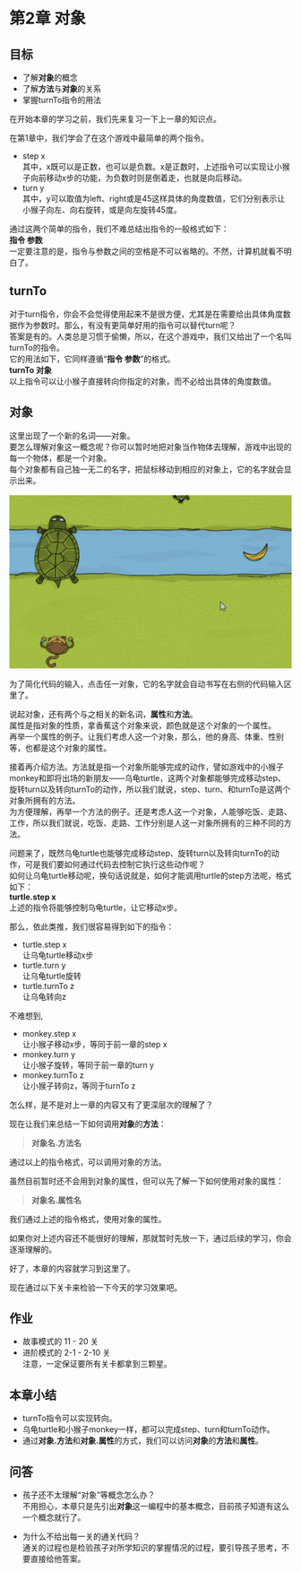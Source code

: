 # 第2章 对象
## 目标 ##
* 了解**对象**的概念
* 了解**方法**与**对象**的关系
* 掌握turnTo指令的用法

在开始本章的学习之前，我们先来复习一下上一章的知识点。<br>

在第1章中，我们学会了在这个游戏中最简单的两个指令。<br>
* step x<br>
  其中，x既可以是正数，也可以是负数。x是正数时，上述指令可以实现让小猴子向前移动x步的功能，为负数时则是倒着走，也就是向后移动。<br>
* turn y<br>
  其中，y可以取值为left、right或是45这样具体的角度数值，它们分别表示让小猴子向左、向右旋转，或是向左旋转45度。<br>
  
通过这两个简单的指令，我们不难总结出指令的一般格式如下：<br>
**指令 参数**<br>
一定要注意的是，指令与参数之间的空格是不可以省略的。不然，计算机就看不明白了。<br>

## turnTo ##
对于turn指令，你会不会觉得使用起来不是很方便，尤其是在需要给出具体角度数据作为参数时。那么，有没有更简单好用的指令可以替代turn呢？<br>
答案是有的。人类总是习惯于偷懒，所以，在这个游戏中，我们又给出了一个名叫turnTo的指令。<br>
它的用法如下，它同样遵循“**指令 参数**”的格式。<br>
**turnTo 对象**<br>
以上指令可以让小猴子直接转向你指定的对象，而不必给出具体的角度数值。<br>

## 对象 ##
这里出现了一个新的名词——对象。<br>
要怎么理解对象这一概念呢？你可以暂时地把对象当作物体去理解，游戏中出现的每一个物体，都是一个对象。<br>
每个对象都有自己独一无二的名字，把鼠标移动到相应的对象上，它的名字就会显示出来。<br><br>
![objects](https://github.com/icuic/cm/raw/master/image/2_object/object.gif "objects")

为了简化代码的输入，点击任一对象，它的名字就会自动书写在右侧的代码输入区里了。<br>

说起对象，还有两个与之相关的新名词，**属性**和**方法**。<br>
属性是指对象的性质，拿香蕉这个对象来说，颜色就是这个对象的一个属性。<br>
再举一个属性的例子。让我们考虑人这一个对象，那么，他的身高、体重、性别等，也都是这个对象的属性。<br>

接着再介绍方法。方法就是指一个对象所能够完成的动作，譬如游戏中的小猴子monkey和即将出场的新朋友——乌龟turtle，这两个对象都能够完成移动step、旋转turn以及转向turnTo的动作，所以我们就说，step、turn、和turnTo是这两个对象所拥有的方法。<br>
为方便理解，再举一个方法的例子。还是考虑人这一个对象，人能够吃饭、走路、工作，所以我们就说，吃饭、走路、工作分别是人这一对象所拥有的三种不同的方法。<br>

问题来了，既然乌龟turtle也能够完成移动step、旋转turn以及转向turnTo的动作，可是我们要如何通过代码去控制它执行这些动作呢？<br>
如何让乌龟turtle移动呢，换句话说就是，如何才能调用turtle的step方法呢，格式如下：<br>
**turtle.step x**<br>
上述的指令将能够控制乌龟turtle，让它移动x步。<br>

那么，依此类推，我们很容易得到如下的指令：
* turtle.step x<br>
让乌龟turtle移动x步
* turtle.turn y<br>
让乌龟turtle旋转
* turtle.turnTo z<br>
让乌龟转向z

不难想到,
* monkey.step x<br>
让小猴子移动x步，等同于前一章的step x
* monkey.turn y<br>
让小猴子旋转，等同于前一章的turn y
* monkey.turnTo z<br>
让小猴子转向z，等同于turnTo z

怎么样，是不是对上一章的内容又有了更深层次的理解了？<br>

现在让我们来总结一下如何调用**对象**的**方法**：<br>
>**对象名.方法名**<br>

通过以上的指令格式，可以调用对象的方法。

虽然目前暂时还不会用到对象的属性，但可以先了解一下如何使用对象的属性：<br>
>**对象名.属性名**<br>

我们通过上述的指令格式，使用对象的属性。<br>

如果你对上述内容还不能很好的理解，那就暂时先放一下，通过后续的学习，你会逐渐理解的。<br>

好了，本章的内容就学习到这里了。<br>

现在通过以下关卡来检验一下今天的学习效果吧。<br>

## 作业 ##
* 故事模式的 11 - 20 关<br>
* 进阶模式的 2-1 - 2-10 关<br>
注意，一定保证要所有关卡都拿到三颗星。

## 本章小结 ##
* turnTo指令可以实现转向。
* 乌龟turtle和小猴子monkey一样，都可以完成step、turn和turnTo动作。
* 通过**对象.方法**和**对象.属性**的方式，我们可以访问**对象**的**方法**和**属性**。

## 问答 ##
* 孩子还不太理解“对象”等概念怎么办？<br>
不用担心，本章只是先引出**对象**这一编程中的基本概念，目前孩子知道有这么一个概念就行了。<br>

* 为什么不给出每一关的通关代码？<br>
通关的过程也是检验孩子对所学知识的掌握情况的过程，要引导孩子思考，不要直接给他答案。<br>
